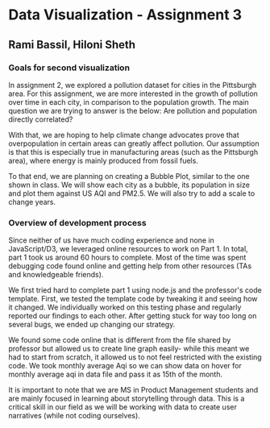 # Data Visualization - Assignment 3

## Rami Bassil, Hiloni Sheth

### Goals for second visualization
In assignment 2, we explored a pollution dataset for cities in the Pittsburgh area. For this assignment, we are more interested in the growth of pollution over time in each city, in comparison to the population growth. The main question we are trying to answer is the below:
Are pollution and population directly correlated?

With that, we are hoping to help climate change advocates prove that overpopulation in certain areas can greatly affect pollution. Our assumption is that this is especially true  in manufacturing areas (such as the Pittsburgh area), where energy is mainly produced from fossil fuels. 

To that end, we are planning on creating a Bubble Plot, similar to the one shown in class. We will show each city as a bubble, its population in size and plot them against US AQI and PM2.5. We will also try to add a scale to change years. 


### Overview of development process

Since neither of us have much coding experience and none in JavaScript/D3, we leveraged online resources to work on Part 1. In total, part 1 took us around 60 hours to complete. Most of the time was spent debugging code found online and getting help from other resources (TAs and knowledgeable friends). 

We first tried hard to complete part 1 using node.js and the professor's code template. First, we tested the template code by tweaking it and seeing how it changed. We individually worked on this testing phase and regularly reported our findings to each other. After getting stuck for way too long on several bugs, we ended up changing our strategy.

We found some code online that is different from the file shared by professor but allowed us to create line graph easily- while this meant we had to start from scratch, it allowed us to not feel restricted with the existing code. We took monthly average Aqi so we can show data on hover for monthly average aqi in data file and pass it as 15th of the month.

It is important to note that we are MS in Product Management students and are mainly focused in learning about storytelling through data. This is a critical skill in our field as we will be working with data to create user narratives (while not coding ourselves).


